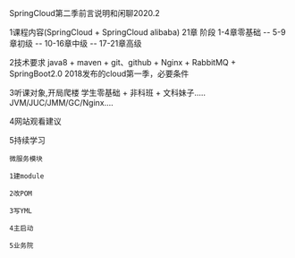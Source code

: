 SpringCloud第二季前言说明和闲聊2020.2

1课程内容(SpringCloud + SpringCloud alibaba)
    21章
    阶段
    1-4章零基础 -- 5-9章初级 -- 10-16章中级 -- 17-21章高级

2技术要求
    java8  +  maven + git、github + Nginx + RabbitMQ + SpringBoot2.0
    2018发布的cloud第一季，必要条件

3听课对象,开局爬楼
    学生零基础 + 非科班 + 文科妹子..... JVM/JUC/JMM/GC/Nginx....    

4网站观看建议

5持续学习

    微服务模块

    1建module

    2改POM

    3写YML

    4主启动

    5业务院
